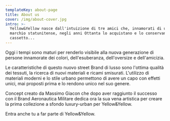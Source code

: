 ```yaml
---
templateKey: about-page
title: About us
cover: /img/about-cover.jpg
intro: >-
  Yellow&Yellow nasce dall'intuizione di tre amici che, innamorati di un vecchio
  marchio statunitense, negli anni Ottanta lo acquistano e lo conservano nel
  cassetto...
---
```

Oggi i tempi sono maturi per renderlo visibile alla nuova generazione di persone innamorate dei colori, dell'esuberanza, dell'oversize e dell'amicizia.

Le caratteristiche di questo nuovo street Brand di lusso sono l'ottima qualità dei tessuti, la ricerca di nuovi materiali e ricami smisurati. L'utilizzo di materiali moderni e lo stile urbano permettono di avere un capo con effetti unici, mai proposti prima e lo rendono unico nel suo genere.

Concept creato da Massimo Giacon che dopo aver raggiunto il successo con il Brand Aeronautica Militare dedica ora la sua vena artistica per creare la prima collezione a sfondo luxury-urban per
Yellow&Yellow.

Entra anche tu a far parte di Yellow&Yellow.
